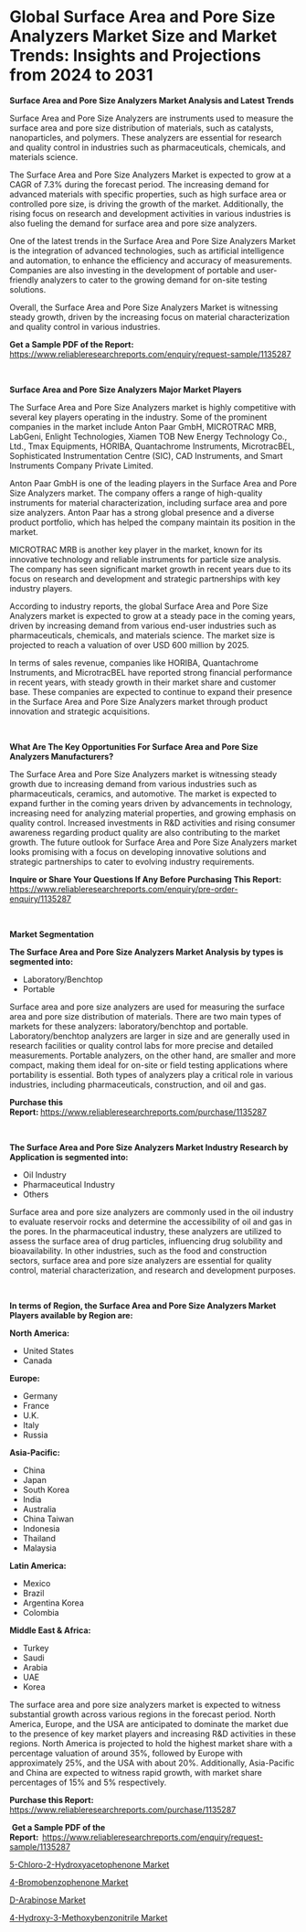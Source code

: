<p><h1>Global Surface Area and Pore Size Analyzers Market Size and Market Trends: Insights and Projections from 2024 to 2031</h1></p><p><strong>Surface Area and Pore Size Analyzers Market Analysis and Latest Trends</strong></p>
<p><p>Surface Area and Pore Size Analyzers are instruments used to measure the surface area and pore size distribution of materials, such as catalysts, nanoparticles, and polymers. These analyzers are essential for research and quality control in industries such as pharmaceuticals, chemicals, and materials science.</p><p>The Surface Area and Pore Size Analyzers Market is expected to grow at a CAGR of 7.3% during the forecast period. The increasing demand for advanced materials with specific properties, such as high surface area or controlled pore size, is driving the growth of the market. Additionally, the rising focus on research and development activities in various industries is also fueling the demand for surface area and pore size analyzers.</p><p>One of the latest trends in the Surface Area and Pore Size Analyzers Market is the integration of advanced technologies, such as artificial intelligence and automation, to enhance the efficiency and accuracy of measurements. Companies are also investing in the development of portable and user-friendly analyzers to cater to the growing demand for on-site testing solutions.</p><p>Overall, the Surface Area and Pore Size Analyzers Market is witnessing steady growth, driven by the increasing focus on material characterization and quality control in various industries.</p></p>
<p><strong>Get a Sample PDF of the Report:&nbsp;</strong> <a href="https://www.reliableresearchreports.com/enquiry/request-sample/1135287">https://www.reliableresearchreports.com/enquiry/request-sample/1135287</a></p>
<p>&nbsp;</p>
<p><strong>Surface Area and Pore Size Analyzers Major Market Players</strong></p>
<p><p>The Surface Area and Pore Size Analyzers market is highly competitive with several key players operating in the industry. Some of the prominent companies in the market include Anton Paar GmbH, MICROTRAC MRB, LabGeni, Enlight Technologies, Xiamen TOB New Energy Technology Co., Ltd., Tmax Equipments, HORIBA, Quantachrome Instruments, MicrotracBEL, Sophisticated Instrumentation Centre (SIC), CAD Instruments, and Smart Instruments Company Private Limited.</p><p>Anton Paar GmbH is one of the leading players in the Surface Area and Pore Size Analyzers market. The company offers a range of high-quality instruments for material characterization, including surface area and pore size analyzers. Anton Paar has a strong global presence and a diverse product portfolio, which has helped the company maintain its position in the market.</p><p>MICROTRAC MRB is another key player in the market, known for its innovative technology and reliable instruments for particle size analysis. The company has seen significant market growth in recent years due to its focus on research and development and strategic partnerships with key industry players.</p><p>According to industry reports, the global Surface Area and Pore Size Analyzers market is expected to grow at a steady pace in the coming years, driven by increasing demand from various end-user industries such as pharmaceuticals, chemicals, and materials science. The market size is projected to reach a valuation of over USD 600 million by 2025.</p><p>In terms of sales revenue, companies like HORIBA, Quantachrome Instruments, and MicrotracBEL have reported strong financial performance in recent years, with steady growth in their market share and customer base. These companies are expected to continue to expand their presence in the Surface Area and Pore Size Analyzers market through product innovation and strategic acquisitions.</p></p>
<p>&nbsp;</p>
<p><strong>What Are The Key Opportunities For Surface Area and Pore Size Analyzers Manufacturers?</strong></p>
<p><p>The Surface Area and Pore Size Analyzers market is witnessing steady growth due to increasing demand from various industries such as pharmaceuticals, ceramics, and automotive. The market is expected to expand further in the coming years driven by advancements in technology, increasing need for analyzing material properties, and growing emphasis on quality control. Increased investments in R&D activities and rising consumer awareness regarding product quality are also contributing to the market growth. The future outlook for Surface Area and Pore Size Analyzers market looks promising with a focus on developing innovative solutions and strategic partnerships to cater to evolving industry requirements.</p></p>
<p><strong>Inquire or Share Your Questions If Any Before Purchasing This Report:</strong> <a href="https://www.reliableresearchreports.com/enquiry/pre-order-enquiry/1135287">https://www.reliableresearchreports.com/enquiry/pre-order-enquiry/1135287</a></p>
<p>&nbsp;</p>
<p><strong>Market Segmentation</strong></p>
<p><strong>The Surface Area and Pore Size Analyzers Market Analysis by types is segmented into:</strong></p>
<p><ul><li>Laboratory/Benchtop</li><li>Portable</li></ul></p>
<p><p>Surface area and pore size analyzers are used for measuring the surface area and pore size distribution of materials. There are two main types of markets for these analyzers: laboratory/benchtop and portable. Laboratory/benchtop analyzers are larger in size and are generally used in research facilities or quality control labs for more precise and detailed measurements. Portable analyzers, on the other hand, are smaller and more compact, making them ideal for on-site or field testing applications where portability is essential. Both types of analyzers play a critical role in various industries, including pharmaceuticals, construction, and oil and gas.</p></p>
<p><strong>Purchase this Report:&nbsp;</strong><a href="https://www.reliableresearchreports.com/purchase/1135287">https://www.reliableresearchreports.com/purchase/1135287</a></p>
<p>&nbsp;</p>
<p><strong>The Surface Area and Pore Size Analyzers Market Industry Research by Application is segmented into:</strong></p>
<p><ul><li>Oil Industry</li><li>Pharmaceutical Industry</li><li>Others</li></ul></p>
<p><p>Surface area and pore size analyzers are commonly used in the oil industry to evaluate reservoir rocks and determine the accessibility of oil and gas in the pores. In the pharmaceutical industry, these analyzers are utilized to assess the surface area of drug particles, influencing drug solubility and bioavailability. In other industries, such as the food and construction sectors, surface area and pore size analyzers are essential for quality control, material characterization, and research and development purposes.</p></p>
<p>&nbsp;</p>
<p><strong>In terms of Region, the Surface Area and Pore Size Analyzers Market Players available by Region are:</strong></p>
<p>
    <p> <strong> North America: </strong>
        <ul>
            <li>United States</li>
            <li>Canada</li>
        </ul>
        </p> 
    <p> <strong> Europe: </strong>
        <ul>
            <li>Germany</li>
            <li>France</li>
            <li>U.K.</li>
            <li>Italy</li>
            <li>Russia</li>
        </ul>
        </p> 
    <p> <strong> Asia-Pacific: </strong>
        <ul>
            <li>China</li>
            <li>Japan</li>
            <li>South Korea</li>
            <li>India</li>
            <li>Australia</li>
            <li>China Taiwan</li>
            <li>Indonesia</li>
            <li>Thailand</li>
            <li>Malaysia</li>
        </ul>
        </p> 
    <p> <strong> Latin America: </strong>
        <ul>
            <li>Mexico</li>
            <li>Brazil</li>
            <li>Argentina Korea</li>
            <li>Colombia</li>
        </ul>
        </p> 
    <p> <strong> Middle East & Africa: </strong>
        <ul>
            <li>Turkey</li>
            <li>Saudi</li>
            <li>Arabia</li>
            <li>UAE</li>
            <li>Korea</li>
        </ul>
    </p>
    </p>
<p><p>The surface area and pore size analyzers market is expected to witness substantial growth across various regions in the forecast period. North America, Europe, and the USA are anticipated to dominate the market due to the presence of key market players and increasing R&D activities in these regions. North America is projected to hold the highest market share with a percentage valuation of around 35%, followed by Europe with approximately 25%, and the USA with about 20%. Additionally, Asia-Pacific and China are expected to witness rapid growth, with market share percentages of 15% and 5% respectively.</p></p>
<p><strong>Purchase this Report: </strong><a href="https://www.reliableresearchreports.com/purchase/1135287">https://www.reliableresearchreports.com/purchase/1135287</a></p>
<p>&nbsp;<strong>Get a Sample PDF of the Report:&nbsp;&nbsp;</strong><a href="https://www.reliableresearchreports.com/enquiry/request-sample/1135287">https://www.reliableresearchreports.com/enquiry/request-sample/1135287</a></p>
<p><strong></strong></p>
<p><p><a href="https://github.com/nicoletavirag/Market-Research-Report-List-2/blob/main/5-chloro-2-hydroxyacetophenone-market.md">5-Chloro-2-Hydroxyacetophenone Market</a></p><p><a href="https://github.com/mauripalmi/Market-Research-Report-List-2/blob/main/4-bromobenzophenone-market.md">4-Bromobenzophenone Market</a></p><p><a href="https://github.com/RoccoManning/Market-Research-Report-List-3/blob/main/d-arabinose-market.md">D-Arabinose Market</a></p><p><a href="https://github.com/gulaimolin/Market-Research-Report-List-3/blob/main/4-hydroxy-3-methoxybenzonitrile-market.md">4-Hydroxy-3-Methoxybenzonitrile Market</a></p></p>
